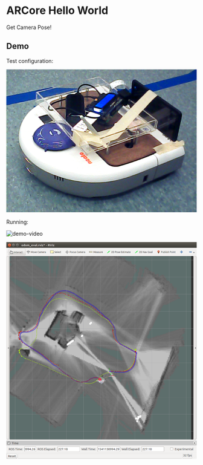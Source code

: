 # ARCore Hello World

Get Camera Pose!

## Demo

Test configuration:

![cfg](figs/config.png)

Running:

![demo-video](figs/demo.gif)

![demo-image](figs/demo.png)
